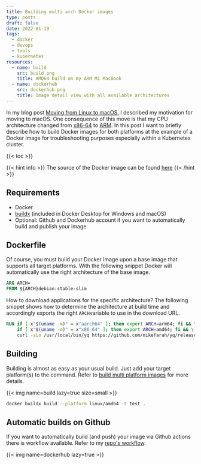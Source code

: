 ```yaml
---
title: Building multi arch Docker images
type: posts
draft: false
date: 2022-01-19
tags:
  - docker
  - devops
  - tools
  - kubernetes
resources:
  - name: build
    src: build.png
    title: AMD64 build on my ARM M1 MacBook
  - name: dockerhub
    src: dockerhub.png
    title: Image detail view with all available architectures
---
```


In my blog post [Moving from Linux to macOS](/blog/moving-to-macos), I described my motivation for moving to macOS. One consequence of this move is that my CPU architecture changed from [x86-64](https://en.wikipedia.org/wiki/X86-64) to [ARM](https://en.wikipedia.org/wiki/ARM_architecture). In this post I want to briefly describe how to build Docker images for both platforms at the example of a Docker image for troubleshooting purposes especially within a Kubernetes cluster.

<!--more-->

{{< toc >}}

{{< hint info >}}
The source of the Docker image can be found [here](https://github.com/Allaman/problemsolver)
{{< /hint >}}

## Requirements

- Docker
- [buildx](https://docs.docker.com/buildx/working-with-buildx/) (included in Docker Desktop for Windows and macOS)
- Optional: Github and Dockerhub account if you want to automatically build and publish your image

## Dockerfile

Of course, you must build your Docker image upon a base image that supports all target platforms. With the following snippet Docker will automatically use the right architecture of the base image.

```Dockerfile
ARG ARCH=
FROM ${ARCH}debian:stable-slim
```

How to download applications for the specific architecture? The following snippet shows how to determine the architecture at build time and accordingly exports the right `ARCH`variable to use in the download URL.

```Dockerfile
RUN if [ x"$(uname -m)" = x"aarch64" ]; then export ARCH=arm64; fi && \
    if [ x"$(uname -m)" = x"x86_64" ]; then export ARCH=amd64; fi && \
    curl -sLo /usr/local/bin/yq https://github.com/mikefarah/yq/releases/download/${YQ_VERSION}/yq_linux_${ARCH}
```

## Building

Building is almost as easy as your usual build. Just add your target platform(s) to the command. Refer to [build multi platform images](https://docs.docker.com/buildx/working-with-buildx/#build-multi-platform-images) for more details.

{{< img name=build lazy=true size=small >}}

```sh
docker buildx build --platform linux/amd64 -t test .
```

## Automatic builds on Github

If you want to automatically build (and push) your image via Github actions there is workflow available. Refer to my [repo's workflow](https://github.com/Allaman/problemsolver/blob/main/.github/workflows/ci.yml).

{{< img name=dockerhub lazy=true >}}

